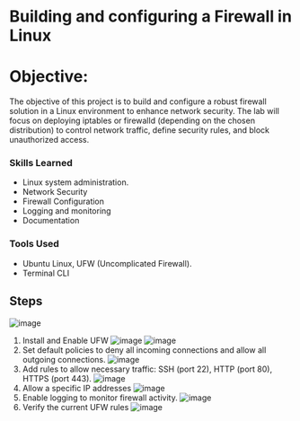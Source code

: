 # Building and configuring a Firewall in Linux

# Objective: 

The objective of this project is to build and configure a robust firewall solution in a Linux environment to enhance network security. The lab will focus on deploying iptables or firewalld (depending on the chosen distribution) to control network traffic, define security rules, and block unauthorized access.

### Skills Learned
- Linux system administration.
- Network Security
- Firewall Configuration
- Logging and monitoring
- Documentation

### Tools Used
- Ubuntu Linux, UFW (Uncomplicated Firewall).
- Terminal CLI

## Steps
![image](https://github.com/user-attachments/assets/0601458d-11eb-45d2-baaa-73b873c25bc7)

1. Install and Enable UFW
![image](https://github.com/user-attachments/assets/a1e019d8-bf49-4287-8f9b-b1af2ba7563f)
![image](https://github.com/user-attachments/assets/85425348-4c88-4e45-957f-ca6a2b8939e8)
2. Set default policies to deny all incoming connections and allow all outgoing connections.
![image](https://github.com/user-attachments/assets/436c37c3-8338-4a56-9f69-3881a77fddb2)
3. Add rules to allow necessary traffic: SSH (port 22), HTTP (port 80), HTTPS (port 443).
![image](https://github.com/user-attachments/assets/30c55198-0ab9-4bfa-bd36-08c2ad4fe2fa)
4. Allow a specific IP addresses
![image](https://github.com/user-attachments/assets/81de32b8-de78-431c-9a17-05fb227c6e92)
5. Enable logging to monitor firewall activity.
![image](https://github.com/user-attachments/assets/1ad5283b-c9ae-420a-bb33-cbc6cbc690e1)
7. Verify the current UFW rules
![image](https://github.com/user-attachments/assets/0cfc9943-9c77-41f0-9d72-8dbe8dd0651c)














